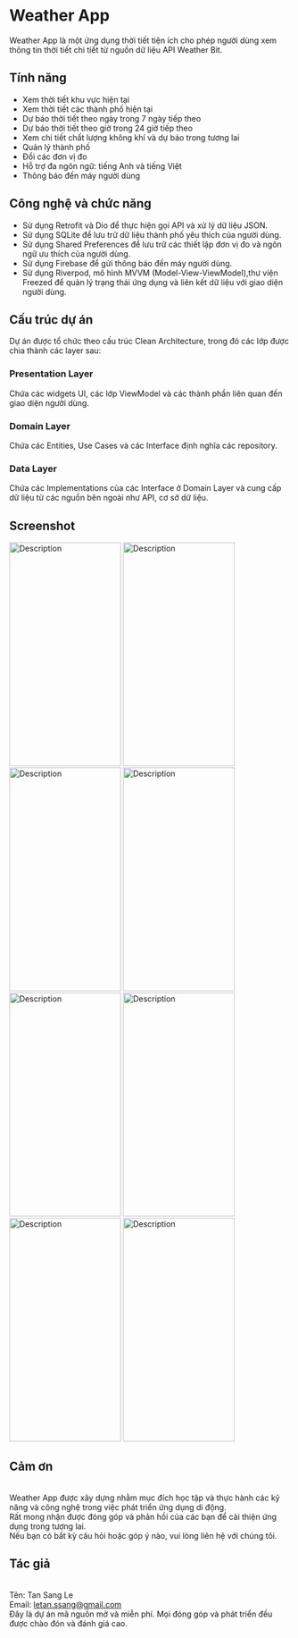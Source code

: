 # Weather App
Weather App là một ứng dụng thời tiết tiện ích cho phép người dùng xem thông tin thời tiết chi tiết từ nguồn dữ liệu API Weather Bit. 

## Tính năng
* Xem thời tiết khu vực hiện tại
* Xem thời tiết các thành phố hiện tại
* Dự báo thời tiết theo ngày trong 7 ngày tiếp theo
* Dự báo thời tiết theo giờ trong 24 giờ tiếp theo
* Xem chi tiết chất lượng không khí và dự báo trong tương lai
* Quản lý thành phố
* Đổi các đơn vị đo
* Hỗ trợ đa ngôn ngữ: tiếng Anh và tiếng Việt
* Thông báo đến máy người dùng
## Công nghệ và chức năng
* Sử dụng Retrofit và Dio để thực hiện gọi API và xử lý dữ liệu JSON.
* Sử dụng SQLite để lưu trữ dữ liệu thành phố yêu thích của người dùng.
* Sử dụng Shared Preferences để lưu trữ các thiết lập đơn vị đo và ngôn ngữ ưu thích của người dùng.
* Sử dụng Firebase để gửi thông báo đến máy người dùng.
* Sử dụng Riverpod, mô hình MVVM (Model-View-ViewModel),thư viện Freezed để quản lý trạng thái ứng dụng và liên kết dữ liệu với giao diện người dùng.
## Cấu trúc dự án
Dự án được tổ chức theo cấu trúc Clean Architecture, trong đó các lớp được chia thành các layer sau:
  ### Presentation Layer
Chứa các widgets UI, các lớp ViewModel và các thành phần liên quan đến giao diện người dùng.
  ### Domain Layer
Chứa các Entities, Use Cases và các Interface định nghĩa các repository.
  ### Data Layer
Chứa các Implementations của các Interface ở Domain Layer và cung cấp dữ liệu từ các nguồn bên ngoài như API, cơ sở dữ liệu.
## Screenshot
<img src="https://github.com/letanssang/weather_app_flutter_monstarlab/assets/67082439/121ae629-3e28-4aff-9d92-2150c1f252e3" alt="Description" width="200" height="400">
<img src="https://github.com/letanssang/weather_app_flutter_monstarlab/assets/67082439/e77df145-1c33-4770-b3d7-dd98f9726390" alt="Description" width="200" height="400">
<img src="https://github.com/letanssang/weather_app_flutter_monstarlab/assets/67082439/995d9637-cc3c-4ffe-94ef-2930909b70f3" alt="Description" width="200" height="400">
<img src="https://github.com/letanssang/weather_app_flutter_monstarlab/assets/67082439/132a90f5-eeb8-4486-b0ca-782ae48d52f9" alt="Description" width="200" height="400">
<img src="https://github.com/letanssang/weather_app_flutter_monstarlab/assets/67082439/893f53fa-b176-454b-add9-bc33941aed8b" alt="Description" width="200" height="400">
<img src="https://github.com/letanssang/weather_app_flutter_monstarlab/assets/67082439/099138bc-6964-4def-966b-fc15f583fb1f" alt="Description" width="200" height="400">
<img src="https://github.com/letanssang/weather_app_flutter_monstarlab/assets/67082439/3e746b9d-d995-4152-9576-c19381abec65" alt="Description" width="200" height="400">
<img src="https://github.com/letanssang/weather_app_flutter_monstarlab/assets/67082439/4b2ad676-882d-4399-90d5-bf39d570e49d" alt="Description" width="200" height="400">

## Cảm ơn
  <br>Weather App được xây dựng nhằm mục đích học tập và thực hành các kỹ năng và công nghệ trong việc phát triển ứng dụng di   động. 
  <br>Rất mong nhận được đóng góp và phản hồi của các bạn để cải thiện ứng dụng trong tương lai. 
  <br>Nếu bạn có bất kỳ câu hỏi hoặc góp ý nào, vui lòng liên hệ với chúng tôi.

##  Tác giả
  <br>Tên: Tan Sang Le
  <br>Email: letan.ssang@gmail.com
  <br>Đây là dự án mã nguồn mở và miễn phí. Mọi đóng góp và phát triển đều được chào đón và đánh giá cao.
